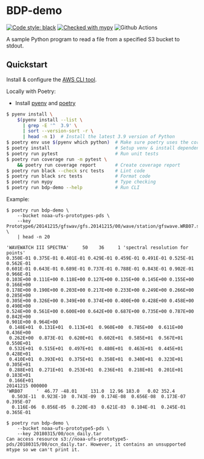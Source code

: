# BDP-demo

[![Code style: black](https://img.shields.io/badge/code%20style-black-000000.svg)](https://github.com/psf/black) [![Checked with mypy](http://www.mypy-lang.org/static/mypy_badge.svg)](http://mypy-lang.org/) ![Github Actions](https://github.com/noaa-gsl/bdp-demo/actions/workflows/python-application.yml/badge.svg)

A sample Python program to read a file from a specified S3 bucket to stdout.

## Quickstart

Install & configure the [AWS CLI tool](https://docs.aws.amazon.com/cli/latest/userguide/install-cliv2.html).

Locally with Poetry:

- Install [pyenv](https://github.com/pyenv/pyenv#installation) and [poetry](https://python-poetry.org/docs/#installation)

```sh
$ pyenv install \
    $(pyenv install --list \
      | grep -E '^  3.9' \
      | sort --version-sort -r \
      | head -n 1)  # Install the latest 3.9 version of Python
$ poetry env use $(pyenv which python)  # Make sure poetry uses the correct python version
$ poetry install                        # Setup venv & install dependencies
$ poetry run pytest                     # Run unit tests
$ poetry run coverage run -m pytest \
    && poetry run coverage report       # Create coverage report
$ poetry run black --check src tests    # Lint code
$ poetry run black src tests            # Format code
$ poetry run mypy                       # Type checking
$ poetry run bdp-demo --help            # Run CLI
```

Example:

```console
$ poetry run bdp-demo \
    --bucket noaa-ufs-prototypes-pds \
    --key Prototype6/20141215/gfswav/gfs.20141215/00/wave/station/gfswave.WRB07.spec \
    | head -n 20

'WAVEWATCH III SPECTRA'     50    36     1 'spectral resolution for points'
0.350E-01 0.375E-01 0.401E-01 0.429E-01 0.459E-01 0.491E-01 0.525E-01 0.562E-01
0.601E-01 0.643E-01 0.689E-01 0.737E-01 0.788E-01 0.843E-01 0.902E-01 0.966E-01
0.103E+00 0.111E+00 0.118E+00 0.127E+00 0.135E+00 0.145E+00 0.155E+00 0.166E+00
0.178E+00 0.190E+00 0.203E+00 0.217E+00 0.233E+00 0.249E+00 0.266E+00 0.285E+00
0.305E+00 0.326E+00 0.349E+00 0.374E+00 0.400E+00 0.428E+00 0.458E+00 0.490E+00
0.524E+00 0.561E+00 0.600E+00 0.642E+00 0.687E+00 0.735E+00 0.787E+00 0.842E+00
0.901E+00 0.964E+00
 0.148E+01  0.131E+01  0.113E+01  0.960E+00  0.785E+00  0.611E+00  0.436E+00
 0.262E+00  0.873E-01  0.620E+01  0.602E+01  0.585E+01  0.567E+01  0.550E+01
 0.532E+01  0.515E+01  0.497E+01  0.480E+01  0.463E+01  0.445E+01  0.428E+01
 0.410E+01  0.393E+01  0.375E+01  0.358E+01  0.340E+01  0.323E+01  0.305E+01
 0.288E+01  0.271E+01  0.253E+01  0.236E+01  0.218E+01  0.201E+01  0.183E+01
 0.166E+01
20141215 000000
'WRB07     '  46.77 -48.01     131.0  12.96 183.0   0.02 352.4
  0.503E-11  0.923E-10  0.743E-09  0.174E-08  0.656E-08  0.173E-07  0.395E-07
  0.116E-06  0.856E-05  0.220E-03  0.621E-03  0.104E-01  0.245E-01  0.365E-01

$ poetry run bdp-demo \
    --bucket noaa-ufs-prototype5-pds \
    --key 20180315/00/ocn_daily.tar
Can access resource s3://noaa-ufs-prototype5-pds/20180315/00/ocn_daily.tar. However, it contains an unsupported mtype so we can't print it.
```
